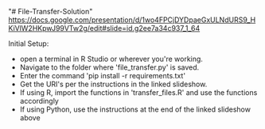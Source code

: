 "# File-Transfer-Solution" 
https://docs.google.com/presentation/d/1wo4FPCjDYDpaeGxULNdURS9_HKiVlW2HKpwJ99VTw2g/edit#slide=id.g2ee7a34c937_1_64

Initial Setup:

* open a terminal in R Studio or wherever you're working.
* Navigate to the folder where 'file_transfer.py' is saved.
* Enter the command 'pip install -r requirements.txt'
* Get the URI's per the instructions in the linked slideshow.
* If using R, import the functions in 'transfer_files.R' and use the functions accordingly
* If using Python, use the instructions at the end of the linked slideshow above
